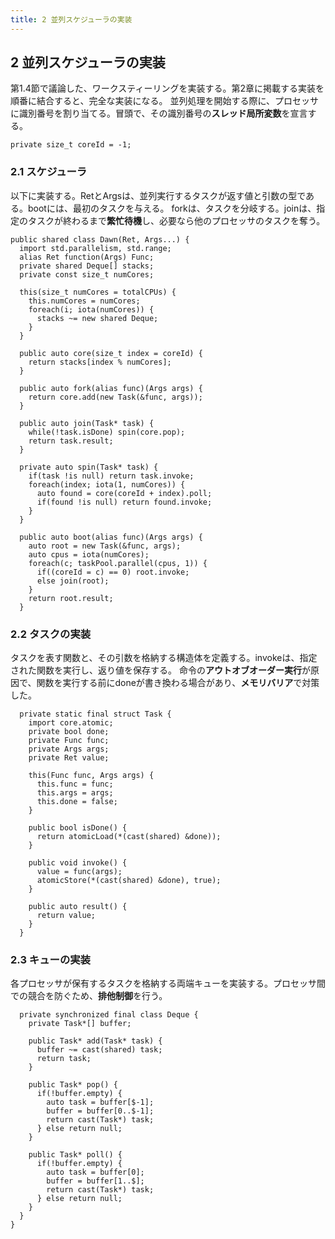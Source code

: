 ```yaml
---
title: 2 並列スケジューラの実装
---
```

## 2 並列スケジューラの実装

第1.4節で議論した、ワークスティーリングを実装する。第2章に掲載する実装を順番に結合すると、完全な実装になる。
並列処理を開始する際に、プロセッサに識別番号を割り当てる。冒頭で、その識別番号の**スレッド局所変数**を宣言する。

```dlang
private size_t coreId = -1;
```

### 2.1 スケジューラ

以下に実装する。RetとArgsは、並列実行するタスクが返す値と引数の型である。bootには、最初のタスクを与える。
forkは、タスクを分岐する。joinは、指定のタスクが終わるまで**繁忙待機**し、必要なら他のプロセッサのタスクを奪う。

```dlang
public shared class Dawn(Ret, Args...) {
  import std.parallelism, std.range;
  alias Ret function(Args) Func;
  private shared Deque[] stacks;
  private const size_t numCores;

  this(size_t numCores = totalCPUs) {
    this.numCores = numCores;
    foreach(i; iota(numCores)) {
      stacks ~= new shared Deque;
    }
  }

  public auto core(size_t index = coreId) {
    return stacks[index % numCores];
  }

  public auto fork(alias func)(Args args) {
    return core.add(new Task(&func, args));
  }

  public auto join(Task* task) {
    while(!task.isDone) spin(core.pop);
    return task.result;
  }

  private auto spin(Task* task) {
    if(task !is null) return task.invoke;
    foreach(index; iota(1, numCores)) {
      auto found = core(coreId + index).poll;
      if(found !is null) return found.invoke;
    }
  }

  public auto boot(alias func)(Args args) {
    auto root = new Task(&func, args);
    auto cpus = iota(numCores);
    foreach(c; taskPool.parallel(cpus, 1)) {
      if((coreId = c) == 0) root.invoke;
      else join(root);
    }
    return root.result;
  }
```

### 2.2 タスクの実装

タスクを表す関数と、その引数を格納する構造体を定義する。invokeは、指定された関数を実行し、返り値を保存する。
命令の**アウトオブオーダー実行**が原因で、関数を実行する前にdoneが書き換わる場合があり、**メモリバリア**で対策した。

```dlang
  private static final struct Task {
    import core.atomic;
    private bool done;
    private Func func;
    private Args args;
    private Ret value;

    this(Func func, Args args) {
      this.func = func;
      this.args = args;
      this.done = false;
    }

    public bool isDone() {
      return atomicLoad(*(cast(shared) &done));
    }

    public void invoke() {
      value = func(args);
      atomicStore(*(cast(shared) &done), true);
    }

    public auto result() {
      return value;
    }
  }
```

### 2.3 キューの実装

各プロセッサが保有するタスクを格納する両端キューを実装する。プロセッサ間での競合を防ぐため、**排他制御**を行う。

```dlang
  private synchronized final class Deque {
    private Task*[] buffer;

    public Task* add(Task* task) {
      buffer ~= cast(shared) task;
      return task;
    }

    public Task* pop() {
      if(!buffer.empty) {
        auto task = buffer[$-1];
        buffer = buffer[0..$-1];
        return cast(Task*) task;
      } else return null;
    }

    public Task* poll() {
      if(!buffer.empty) {
        auto task = buffer[0];
        buffer = buffer[1..$];
        return cast(Task*) task;
      } else return null;
    }
  }
}
```

